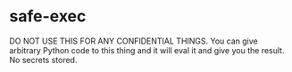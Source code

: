 # safe-exec
DO NOT USE THIS FOR ANY CONFIDENTIAL THINGS. You can give arbitrary Python code to this thing and it will eval it and give you the result. No secrets stored.
